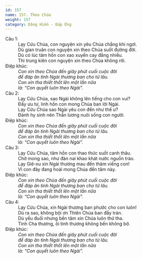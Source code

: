 ```yaml
---
id: 157
name: 157. Theo Chúa
weight: 157
category: Dâng Hiến - Đáp Ứng
---
```

<dl><dt>Câu 1:</dt><dd data-verse="1">Lạy Cứu Chúa, con nguyện xin yêu Chúa chẳng khi ngơi. <br/>Dù gian truân con nguyện xin theo Chúa suốt đường đời. <br/>Dù có lúc tâm hồn con xao xuyến cay đắng nhiều. <br/>Thì trung kiên con nguyện xin theo Chúa không rời. </dd><dt>Điệp khúc:</dt><dd data-chorus="1"><em>Con xin theo Chúa đến giây phút cuối cuộc đời <br/>để đáp ân tình Ngài thương ban cho từ lâu. <br/>Con xin tha thiết thốt lên một lần nữa <br/>là: “Con quyết luôn theo Ngài”. </em></dd><dt>Câu 2:</dt><dd data-verse="2">Lạy Cứu Chúa, sao Ngài không lên tiếng cho con vui? <br/>Đầy ưu tư, linh hồn con mong Chúa ban lời Ngài. <br/>Lạy Cứu Chúa sao Ngài yêu con đến như thế ư? <br/>Đành hy sinh nên Thần lương nuôi sống con người. </dd><dt>Điệp khúc:</dt><dd data-chorus="1"><em>Con xin theo Chúa đến giây phút cuối cuộc đời <br/>để đáp ân tình Ngài thương ban cho từ lâu. <br/>Con xin tha thiết thốt lên một lần nữa <br/>là: “Con quyết luôn theo Ngài”. </em></dd><dt>Câu 3:</dt><dd data-verse="3">Lạy Cứu Chúa, tâm hồn con thao thức suốt canh thâu. <br/>Chờ mong sao, như đàn nai khao khát nước nguồn trào. <br/>Lạy Giê-xu xin Ngài thương mau đến thăm viếng con! <br/>Vì con đây đang hoài mong Chúa đến tâm này. </dd><dt>Điệp khúc:</dt><dd data-chorus="1"><em>Con xin theo Chúa đến giây phút cuối cuộc đời <br/>để đáp ân tình Ngài thương ban cho từ lâu. <br/>Con xin tha thiết thốt lên một lần nữa <br/>là: “Con quyết luôn theo Ngài”. </em></dd><dt>Câu 4:</dt><dd data-verse="4">Lạy Cứu Chúa, xin Ngài thương ban phước cho con luôn! <br/>Dù ra sao, không bội ơn Thiên Chúa ban đầy tràn. <br/>Dù yếu đuối nhưng bền tâm xin Chúa luôn thứ tha. <br/>Tình Cha thương, ôi tình thương không bến không bờ. </dd><dt>Điệp khúc:</dt><dd data-chorus="1"><em>Con xin theo Chúa đến giây phút cuối cuộc đời <br/>để đáp ân tình Ngài thương ban cho từ lâu. <br/>Con xin tha thiết thốt lên một lần nữa <br/>là: “Con quyết luôn theo Ngài”. </em></dd></dl>
